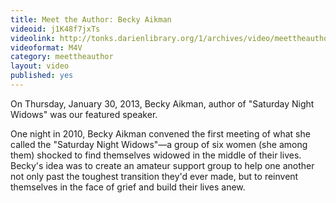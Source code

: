 ```yaml
---
title: Meet the Author: Becky Aikman
videoid: j1K48f7jxTs
videolink: http://tonks.darienlibrary.org/1/archives/video/meettheauthor/20130130_becky_aikman.m4v
videoformat: M4V
category: meettheauthor
layout: video
published: yes
---
```


On Thursday, January 30, 2013, Becky Aikman, author of "Saturday Night Widows" was our featured speaker.

One night in 2010, Becky Aikman convened the first meeting of what she called the "Saturday Night Widows"—a group of six women (she among them) shocked to find themselves widowed in the middle of their lives. Becky's idea was to create an amateur support group to help one another not only past the toughest transition they'd ever made, but to reinvent themselves in the face of grief and build their lives anew.